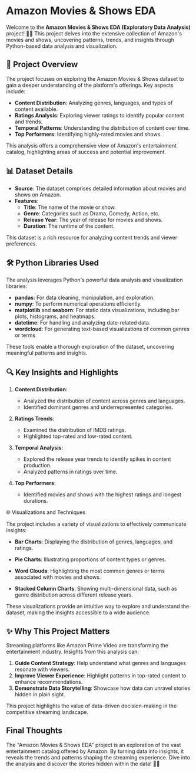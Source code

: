 # Amazon Movies & Shows EDA

Welcome to the **Amazon Movies & Shows EDA (Exploratory Data Analysis)** project! 🎥🍿 This project delves into the extensive collection of Amazon's movies and shows, uncovering patterns, trends, and insights through Python-based data analysis and visualization.

## 🌟 Project Overview

The project focuses on exploring the Amazon Movies & Shows dataset to gain a deeper understanding of the platform's offerings. Key aspects include:

- **Content Distribution**: Analyzing genres, languages, and types of content available.
- **Ratings Analysis**: Exploring viewer ratings to identify popular content and trends.
- **Temporal Patterns**: Understanding the distribution of content over time.
- **Top Performers**: Identifying highly-rated movies and shows.

This analysis offers a comprehensive view of Amazon's entertainment catalog, highlighting areas of success and potential improvement.

## 📊 Dataset Details

- **Source**: The dataset comprises detailed information about movies and shows on Amazon.
- **Features**:
  - **Title**: The name of the movie or show.
  - **Genre**: Categories such as Drama, Comedy, Action, etc.
  - **Release Year**: The year of release for movies and shows.
  - **Duration**: The runtime of the content.

This dataset is a rich resource for analyzing content trends and viewer preferences.

## 🛠️ Python Libraries Used

The analysis leverages Python's powerful data analysis and visualization libraries:

- **pandas**: For data cleaning, manipulation, and exploration.
- **numpy**: To perform numerical operations efficiently.
- **matplotlib** and **seaborn**: For static data visualizations, including bar plots, histograms, and heatmaps.
- **datetime**: For handling and analyzing date-related data.
- **wordcloud**: For generating text-based visualizations of common genres or terms

These tools enable a thorough exploration of the dataset, uncovering meaningful patterns and insights.

## 🔍 Key Insights and Highlights

1. **Content Distribution**:
   - Analyzed the distribution of content across genres and languages.
   - Identified dominant genres and underrepresented categories.

2. **Ratings Trends**:
   - Examined the distribution of IMDB ratings.
   - Highlighted top-rated and low-rated content.

3. **Temporal Analysis**:
   - Explored the release year trends to identify spikes in content production.
   - Analyzed patterns in ratings over time.

4. **Top Performers**:
   - Identified movies and shows with the highest ratings and longest durations.

🌐 Visualizations and Techniques

The project includes a variety of visualizations to effectively communicate insights:

- **Bar Charts**: Displaying the distribution of genres, languages, and ratings.

- **Pie Charts**: Illustrating proportions of content types or genres.

- **Word Clouds**: Highlighting the most common genres or terms associated with movies and shows.

- **Stacked Column Charts**: Showing multi-dimensional data, such as genre distribution across different release years.

These visualizations provide an intuitive way to explore and understand the dataset, making the insights accessible to a wide audience.

## ✨ Why This Project Matters

Streaming platforms like Amazon Prime Video are transforming the entertainment industry. Insights from this analysis can:

1. **Guide Content Strategy**: Help understand what genres and languages resonate with viewers.
2. **Improve Viewer Experience**: Highlight patterns in top-rated content to enhance recommendations.
3. **Demonstrate Data Storytelling**: Showcase how data can unravel stories hidden in plain sight.

This project highlights the value of data-driven decision-making in the competitive streaming landscape.

## Final Thoughts

The "Amazon Movies & Shows EDA" project is an exploration of the vast entertainment catalog offered by Amazon. By turning data into insights, it reveals the trends and patterns shaping the streaming experience. Dive into the analysis and discover the stories hidden within the data! 🎥🍿


